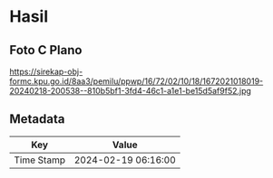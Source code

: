 # Hasil

## Foto C Plano

https://sirekap-obj-formc.kpu.go.id/8aa3/pemilu/ppwp/16/72/02/10/18/1672021018019-20240218-200538--810b5bf1-3fd4-46c1-a1e1-be15d5af9f52.jpg


## Metadata

| Key        | Value               |
| ---------- | ------------------- |
| Time Stamp | 2024-02-19 06:16:00 |



